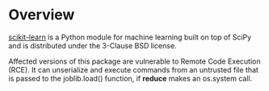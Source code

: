 # Overview
[scikit-learn](https://pypi.org/project/scikit-learn/) is a Python module for machine learning built on top of SciPy and is distributed under the 3-Clause BSD license.

Affected versions of this package are vulnerable to Remote Code Execution (RCE). It can unserialize and execute commands from an untrusted file that is passed to the joblib.load() function, if __reduce__ makes an os.system call.
